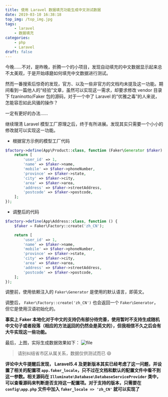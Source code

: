 ```yaml
---
title: 使用 Laravel 数据填充功能生成中文测试数据
date: 2019-03-10 16:38:18
top_img: /top_img.jpg
tags:
    - laravel
    - 数据填充
categories:
    - php
    - Laravel
draft: false
---
```


今晚……不对，是昨晚，折腾一个的小项目，发现自动填充的中文数据显示起来总不太美观，于是开始琢磨如何填充中文数据进行测试。

然而一番搜索后惊奇的发现，官方、以及一些非官方的文档均未提及这一功能。期间看到一篇他人的“经验”文章，虽然可以实现这一需求，却要求修改 vendor 目录下 fzaninotto/Faker 包的源码，对于一个中了 Laravel 的“优雅之毒”的人来说，怎能容忍如此风骚的操作？

一定有更好的办法……

继续理清 Laravel 模型工厂原理之后，终于有所进展。发现其实只需要一个小小的修改就可以实现这一功能。

- 根据官方示例的模型工厂代码

```php
$factory->define(App\Product::class, function (Faker\Generator $faker) {
    return [
        'user_id' => 1,
        'name' => $faker->name,
        'mobile' => $faker->phoneNumber,
        'province' => $faker->state,
        'city' => $faker->city,
        'area' => $faker->area,
        'address' => $faker->streetAddress,
        'postcode' => $faker->postcode,
    ];
});
```

- 调整后的代码

```php
$factory->define(App\Address::class, function () {
    $faker = Faker\Factory::create('zh_CN');

    return [
        'user_id' => 1,
        'name' => $faker->name,
        'mobile' => $faker->phoneNumber,
        'province' => $faker->state,
        'city' => $faker->city,
        'area' => $faker->area,
        'address' => $faker->streetAddress,
        'postcode' => $faker->postcode,
    ];
});
```

调整前，使用依赖注入的 `Faker\Generator` 是使用的默认语言，即英文。

调整后， `Faker\Factory::create('zh_CN')` 也会返回一个 `Faker\Generator`， 但它是使用汉语初始化的。

**事实上 Faker 本地化对于中文的支持仍有部分待完善，使用暂时不支持生成随机中文句子或者段落（相应的方法返回的仍然会是英文的），但我相信不久之后会有大牛实现这一些功能。**

最后，上图，实际生成数据效果如下：
![file](./result.png)
> 请别纠结省市区从属关系，数据仅供测试而已 :smile:

**评论中大牛提醒后发现， Laravel5.4 及更新版本其实已经考虑了这一问题，并设置了相关的配置项 `app.faker_locale`，只不过在文档和默认的配置文件中看不到这一参数。相关源码在 `Illuminate\Database\DatabaseServiceProvider` 类中，可以查看源码来判断是否支持这一配置项。对于支持的版本，只需要在 `config\app.php` 文件中加入 `faker_locale => 'zh_CN'` 就可以实现了**
